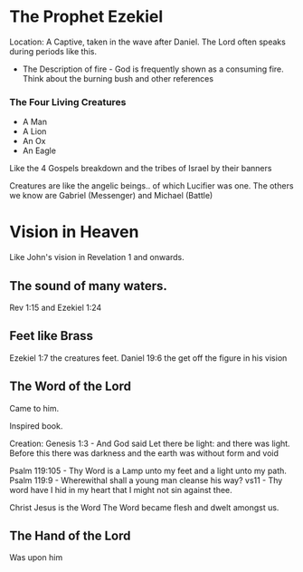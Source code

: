 # The Prophet Ezekiel

Location: A Captive, taken in the wave after Daniel.
The Lord often speaks during periods like this.

- The Description of fire - God is frequently shown as a consuming fire.
Think about the burning bush and other references

### The Four Living Creatures
- A Man
- A Lion
- An Ox
- An Eagle

Like the 4 Gospels breakdown and the tribes of Israel by their banners

Creatures are like the angelic beings.. of which Lucifier was one.
The others we know are Gabriel (Messenger) and Michael (Battle)

# Vision in Heaven
Like John's vision in Revelation 1 and onwards. 

## The sound of many waters.
Rev 1:15 and Ezekiel 1:24

## Feet like Brass
Ezekiel 1:7 the creatures feet.
Daniel 19:6 the get off the figure in his vision

## The Word of the Lord
Came to him.

Inspired book.

Creation: Genesis 1:3 - And God said Let there be light: and there was light.
Before this there was darkness and the earth was without form and void

Psalm 119:105 - Thy Word is a Lamp unto my feet and a light unto my path.
Psalm 119:9 - Wherewithal shall a young man cleanse his way?
vs11 - Thy word have I hid in my heart that I might not sin against thee.

Christ Jesus is the Word
The Word became flesh and dwelt amongst us.



## The Hand of the Lord
Was upon him
